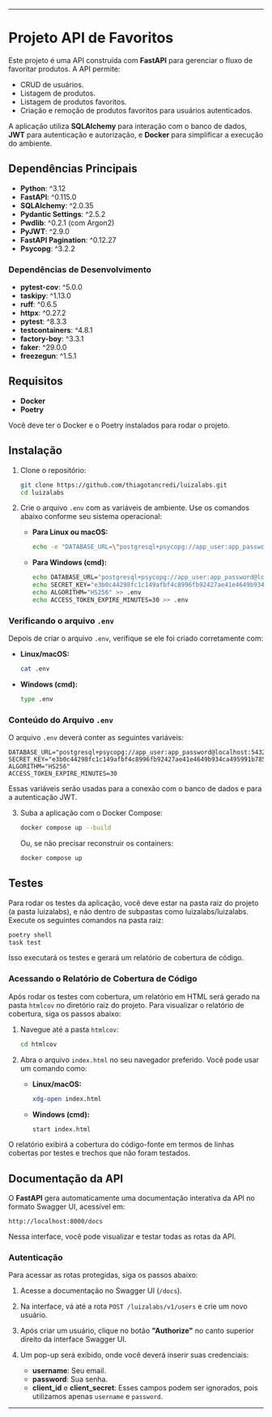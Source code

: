 
---

# Projeto API de Favoritos

Este projeto é uma API construída com **FastAPI** para gerenciar o fluxo de favoritar produtos. A API permite:

- CRUD de usuários.
- Listagem de produtos.
- Listagem de produtos favoritos.
- Criação e remoção de produtos favoritos para usuários autenticados.

A aplicação utiliza **SQLAlchemy** para interação com o banco de dados, **JWT** para autenticação e autorização, e **Docker** para simplificar a execução do ambiente.

## Dependências Principais

- **Python**: ^3.12
- **FastAPI**: ^0.115.0
- **SQLAlchemy**: ^2.0.35
- **Pydantic Settings**: ^2.5.2
- **Pwdlib**: ^0.2.1 (com Argon2)
- **PyJWT**: ^2.9.0
- **FastAPI Pagination**: ^0.12.27
- **Psycopg**: ^3.2.2

### Dependências de Desenvolvimento

- **pytest-cov**: ^5.0.0
- **taskipy**: ^1.13.0
- **ruff**: ^0.6.5
- **httpx**: ^0.27.2
- **pytest**: ^8.3.3
- **testcontainers**: ^4.8.1
- **factory-boy**: ^3.3.1
- **faker**: ^29.0.0
- **freezegun**: ^1.5.1

## Requisitos

- **Docker**
- **Poetry**

Você deve ter o Docker e o Poetry instalados para rodar o projeto.

## Instalação

1. Clone o repositório:
   ```bash
   git clone https://github.com/thiagotancredi/luizalabs.git
   cd luizalabs
   ```

2. Crie o arquivo `.env` com as variáveis de ambiente. Use os comandos abaixo conforme seu sistema operacional:

   - **Para Linux ou macOS:**
     ```bash
     echo -e "DATABASE_URL=\"postgresql+psycopg://app_user:app_password@localhost:5432/app_db\"\nSECRET_KEY=\"e3b0c44298fc1c149afbf4c8996fb92427ae41e4649b934ca495991b7852b855\"\nALGORITHM=\"HS256\"\nACCESS_TOKEN_EXPIRE_MINUTES=30" > .env
     ```

   - **Para Windows (cmd):**
     ```bash
     echo DATABASE_URL="postgresql+psycopg://app_user:app_password@localhost:5432/app_db" > .env
     echo SECRET_KEY="e3b0c44298fc1c149afbf4c8996fb92427ae41e4649b934ca495991b7852b855" >> .env
     echo ALGORITHM="HS256" >> .env
     echo ACCESS_TOKEN_EXPIRE_MINUTES=30 >> .env
     ```

### Verificando o arquivo `.env`

Depois de criar o arquivo `.env`, verifique se ele foi criado corretamente com:

- **Linux/macOS:**
  ```bash
  cat .env
  ```

- **Windows (cmd):**
  ```bash
  type .env
  ```

### Conteúdo do Arquivo `.env`

O arquivo `.env` deverá conter as seguintes variáveis:

```
DATABASE_URL="postgresql+psycopg://app_user:app_password@localhost:5432/app_db"
SECRET_KEY="e3b0c44298fc1c149afbf4c8996fb92427ae41e4649b934ca495991b7852b855"
ALGORITHM="HS256"
ACCESS_TOKEN_EXPIRE_MINUTES=30
```

Essas variáveis serão usadas para a conexão com o banco de dados e para a autenticação JWT.

3. Suba a aplicação com o Docker Compose:
   ```bash
   docker compose up --build
   ```

   Ou, se não precisar reconstruir os containers:
   ```bash
   docker compose up
   ```

## Testes

Para rodar os testes da aplicação, você deve estar na pasta raiz do projeto (a pasta luizalabs), e não dentro de subpastas como luizalabs/luizalabs. Execute os seguintes comandos na pasta raiz:

```bash
poetry shell
task test
```

Isso executará os testes e gerará um relatório de cobertura de código.

### Acessando o Relatório de Cobertura de Código

Após rodar os testes com cobertura, um relatório em HTML será gerado na pasta `htmlcov` no diretório raiz do projeto. Para visualizar o relatório de cobertura, siga os passos abaixo:

1. Navegue até a pasta `htmlcov`:
   ```bash
   cd htmlcov
   ```

2. Abra o arquivo `index.html` no seu navegador preferido. Você pode usar um comando como:

   - **Linux/macOS:**
     ```bash
     xdg-open index.html
     ```

   - **Windows (cmd):**
     ```bash
     start index.html
     ```

O relatório exibirá a cobertura do código-fonte em termos de linhas cobertas por testes e trechos que não foram testados.

## Documentação da API

O **FastAPI** gera automaticamente uma documentação interativa da API no formato Swagger UI, acessível em:

```
http://localhost:8000/docs
```

Nessa interface, você pode visualizar e testar todas as rotas da API.

### Autenticação

Para acessar as rotas protegidas, siga os passos abaixo:

1. Acesse a documentação no Swagger UI (`/docs`).
2. Na interface, vá até a rota `POST /luizalabs/v1/users` e crie um novo usuário.
3. Após criar um usuário, clique no botão **"Authorize"** no canto superior direito da interface Swagger UI.
4. Um pop-up será exibido, onde você deverá inserir suas credenciais:

   - **username**: Seu email.
   - **password**: Sua senha.
   - **client_id** e **client_secret**: Esses campos podem ser ignorados, pois utilizamos apenas `username` e `password`.

---